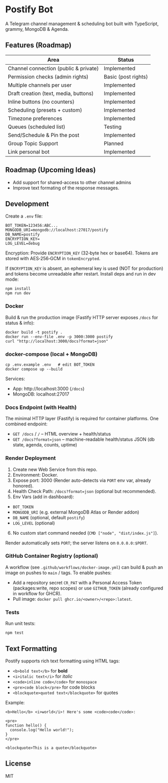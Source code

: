 # Postify Bot

A Telegram channel management & scheduling bot built with TypeScript, grammy, MongoDB & Agenda.

## Features (Roadmap)

| Area                                  | Status                  |
| ------------------------------------- | ----------------------- |
| Channel connection (public & private) | Implemented             |
| Permission checks (admin rights)      | Basic (post rights)     |
| Multiple channels per user            | Implemented             |
| Draft creation (text, media, buttons) | Implemented             |
| Inline buttons (no counters)          | Implemented             |
| Scheduling (presets + custom)         | Implemented             |
| Timezone preferences                  | Implemented             |
| Queues (scheduled list)               | Testing                 |
| Send/Schedule & Pin the post          | Implemented         |
| Group Topic Support                   | Planned                 |
| Link personal bot                     | Implemented             |

## Roadmap (Upcoming Ideas)

- Add support for shared-access to other channel admins
- Improve text formating of the response messages.

## Development

Create a `.env` file:

```
BOT_TOKEN=123456:ABC...
MONGODB_URI=mongodb://localhost:27017/postify
DB_NAME=postify
ENCRYPTION_KEY=
LOG_LEVEL=debug
```

Encryption: Provide `ENCRYPTION_KEY` (32‑byte hex or base64). Tokens are stored with AES‑256‑GCM in `tokenEncrypted`.

If `ENCRYPTION_KEY` is absent, an ephemeral key is used (NOT for production) and tokens become unreadable after restart.
Install deps and run in dev mode:

```
npm install
npm run dev
```

### Docker

Build & run the production image (Fastify HTTP server exposes `/docs` for status & info):

```
docker build -t postify .
docker run --env-file .env -p 3000:3000 postify
curl "http://localhost:3000/docs?format=json"
```

### docker-compose (local + MongoDB)

```
cp .env.example .env   # edit BOT_TOKEN
docker compose up --build
```

Services:

- App: http://localhost:3000 (`/docs`)
- MongoDB: localhost:27017

### Docs Endpoint (with Health)

The minimal HTTP layer (Fastify) is required for container platforms. One combined endpoint:

- `GET /docs` / `/` – HTML overview + health/status
- `GET /docs?format=json` – machine-readable health/status JSON (db state, agenda, counts, uptime)

### Render Deployment

1. Create new Web Service from this repo.
2. Environment: Docker.
3. Expose port: 3000 (Render auto-detects via `PORT` env var, already honored).
4. Health Check Path: `/docs?format=json` (optional but recommended).
5. Env Vars (add in dashboard):

- `BOT_TOKEN`
- `MONGODB_URI` (e.g. external MongoDB Atlas or Render addon)
- `DB_NAME` (optional, default `postify`)
- `LOG_LEVEL` (optional)

6. No custom start command needed (`CMD ["node", "dist/index.js"]`).

Render automatically sets `PORT`; the server listens on `0.0.0.0:$PORT`.

### GitHub Container Registry (optional)

A workflow (see `.github/workflows/docker-image.yml`) can build & push an image on pushes to `main` / tags. To enable pushes:

- Add a repository secret `CR_PAT` with a Personal Access Token (packages:write, repo scopes) or use `GITHUB_TOKEN` (already configured in workflow for GHCR).
- Pull image: `docker pull ghcr.io/<owner>/<repo>:latest`.

### Tests

Run unit tests:

```
npm test
```

## Text Formatting

Postify supports rich text formatting using HTML tags:

- `<b>bold text</b>` for **bold**
- `<i>italic text</i>` for _italic_
- `<code>inline code</code>` for `monospace`
- `<pre>code block</pre>` for code blocks
- `<blockquote>quoted text</blockquote>` for quotes

Example:

```
<b>Hello</b> <i>world</i>! Here's some <code>code</code>:

<pre>
function hello() {
  console.log("Hello world!");
}
</pre>

<blockquote>This is a quote</blockquote>
```

## License

MIT
